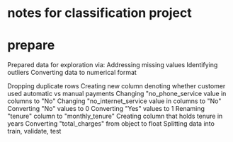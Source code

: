 # notes for classification project 

# prepare
Prepared data for exploration via:
Addressing missing values
Identifying outliers
Converting data to numerical format

Dropping duplicate rows
Creating new column denoting whether customer used automatic vs manual payments
Changing "no_phone_service value in columns to "No"
Changing "no_internet_service value in columns to "No"
Converting "No" values to 0
Converting "Yes" values to 1
Renaming "tenure" column to "monthly_tenure"
Creating column that holds tenure in years
Converting "total_charges" from object to float
Splitting data into train, validate, test


